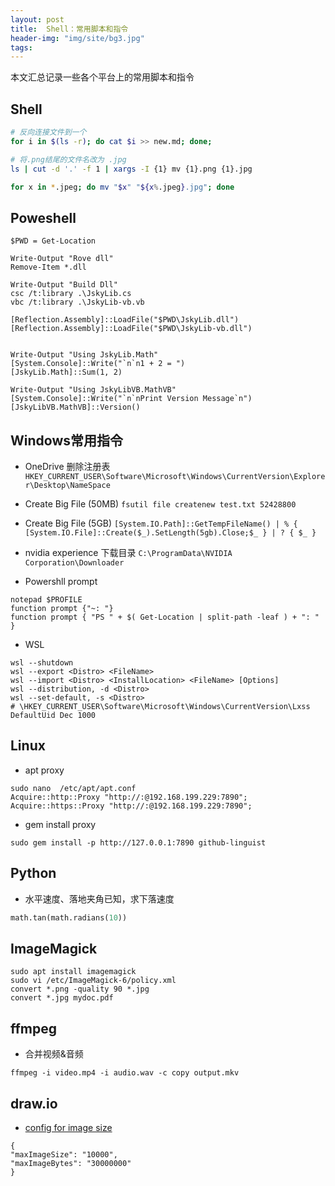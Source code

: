 ```yaml
---
layout: post
title:  Shell：常用脚本和指令
header-img: "img/site/bg3.jpg"
tags:
---
```


本文汇总记录一些各个平台上的常用脚本和指令

## Shell

```bash
# 反向连接文件到一个
for i in $(ls -r); do cat $i >> new.md; done;
```

```bash
# 将.png结尾的文件名改为 .jpg
ls | cut -d '.' -f 1 | xargs -I {1} mv {1}.png {1}.jpg

for x in *.jpeg; do mv "$x" "${x%.jpeg}.jpg"; done
```

## Poweshell
```PS1
$PWD = Get-Location

Write-Output "Rove dll"
Remove-Item *.dll

Write-Output "Build Dll"
csc /t:library .\JskyLib.cs
vbc /t:library .\JskyLib-vb.vb

[Reflection.Assembly]::LoadFile("$PWD\JskyLib.dll")
[Reflection.Assembly]::LoadFile("$PWD\JskyLib-vb.dll")


Write-Output "Using JskyLib.Math"
[System.Console]::Write("`n`n1 + 2 = ") 
[JskyLib.Math]::Sum(1, 2)

Write-Output "Using JskyLibVB.MathVB"
[System.Console]::Write("`n`nPrint Version Message`n") 
[JskyLibVB.MathVB]::Version()
```

## Windows常用指令

+ OneDrive 删除注册表
`HKEY_CURRENT_USER\Software\Microsoft\Windows\CurrentVersion\Explorer\Desktop\NameSpace`
+ Create Big File (50MB)
`fsutil file createnew test.txt 52428800` 
+ Create Big File (5GB)
`[System.IO.Path]::GetTempFileName() | % { [System.IO.File]::Create($_).SetLength(5gb).Close;$_ } | ? { $_ }`
+ nvidia experience 下载目录 
`C:\ProgramData\NVIDIA Corporation\Downloader`


+ Powershll prompt
```
notepad $PROFILE
function prompt {"~: "}
function prompt { "PS " + $( Get-Location | split-path -leaf ) + ": " }
```

+ WSL
```
wsl --shutdown
wsl --export <Distro> <FileName>
wsl --import <Distro> <InstallLocation> <FileName> [Options]
wsl --distribution, -d <Distro>
wsl --set-default, -s <Distro>
# \HKEY_CURRENT_USER\Software\Microsoft\Windows\CurrentVersion\Lxss DefaultUid Dec 1000
```

## Linux

+ apt proxy
```
sudo nano  /etc/apt/apt.conf
Acquire::http::Proxy "http://:@192.168.199.229:7890";
Acquire::https::Proxy "http://:@192.168.199.229:7890";
```
+ gem install proxy
```
sudo gem install -p http://127.0.0.1:7890 github-linguist
```

## Python

+ 水平速度、落地夹角已知，求下落速度
```python
math.tan(math.radians(10))
```

## ImageMagick

```
sudo apt install imagemagick
sudo vi /etc/ImageMagick-6/policy.xml
convert *.png -quality 90 *.jpg
convert *.jpg mydoc.pdf
```

## ffmpeg

+ 合并视频&音频
```
ffmpeg -i video.mp4 -i audio.wav -c copy output.mkv
```

## draw.io
+ [config for image size ](https://github.com/jgraph/drawio/issues/1887)
```
{
"maxImageSize": "10000",
"maxImageBytes": "30000000"
}
```